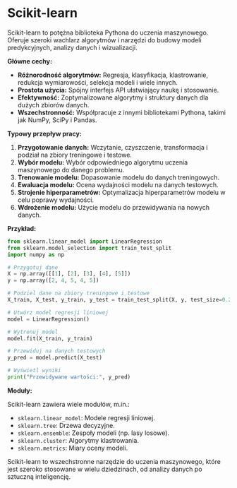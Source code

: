 # Scikit-learn

Scikit-learn to potężna biblioteka Pythona do uczenia maszynowego. Oferuje szeroki wachlarz algorytmów i narzędzi do budowy modeli predykcyjnych, analizy danych i wizualizacji.

**Główne cechy:**

* **Różnorodność algorytmów:**  Regresja, klasyfikacja, klastrowanie, redukcja wymiarowości, selekcja modeli i wiele innych.
* **Prostota użycia:**  Spójny interfejs API ułatwiający naukę i stosowanie.
* **Efektywność:**  Zoptymalizowane algorytmy i struktury danych dla dużych zbiorów danych.
* **Wszechstronność:**  Współpracuje z innymi bibliotekami Pythona, takimi jak NumPy, SciPy i Pandas.

**Typowy przepływ pracy:**

1. **Przygotowanie danych:**  Wczytanie, czyszczenie, transformacja i podział na zbiory treningowe i testowe.
2. **Wybór modelu:**  Wybór odpowiedniego algorytmu uczenia maszynowego do danego problemu.
3. **Trenowanie modelu:**  Dopasowanie modelu do danych treningowych.
4. **Ewaluacja modelu:**  Ocena wydajności modelu na danych testowych.
5. **Strojenie hiperparametrów:**  Optymalizacja hiperparametrów modelu w celu poprawy wydajności.
6. **Wdrożenie modelu:**  Użycie modelu do przewidywania na nowych danych.

**Przykład:**

```python
from sklearn.linear_model import LinearRegression
from sklearn.model_selection import train_test_split
import numpy as np

# Przygotuj dane
X = np.array([[1], [2], [3], [4], [5]])
y = np.array([2, 4, 5, 4, 5])

# Podziel dane na zbiory treningowe i testowe
X_train, X_test, y_train, y_test = train_test_split(X, y, test_size=0.2)

# Utwórz model regresji liniowej
model = LinearRegression()

# Wytrenuj model
model.fit(X_train, y_train)

# Przewiduj na danych testowych
y_pred = model.predict(X_test)

# Wyświetl wyniki
print("Przewidywane wartości:", y_pred)
```

**Moduły:**

Scikit-learn zawiera wiele modułów, m.in.:

* `sklearn.linear_model`:  Modele regresji liniowej.
* `sklearn.tree`:  Drzewa decyzyjne.
* `sklearn.ensemble`:  Zespoły modeli (np. lasy losowe).
* `sklearn.cluster`:  Algorytmy klastrowania.
* `sklearn.metrics`:  Miary oceny modeli.

Scikit-learn to wszechstronne narzędzie do uczenia maszynowego, które jest szeroko stosowane w wielu dziedzinach, od analizy danych po sztuczną inteligencję.
